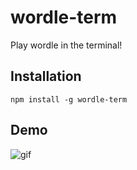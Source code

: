 # wordle-term
Play wordle in the terminal!

## Installation 
``` npm install -g wordle-term ```

## Demo
![gif](./src/img/wordle.gif)
